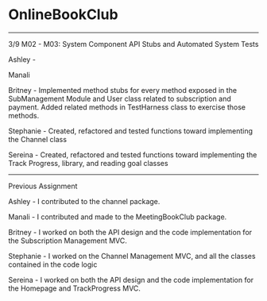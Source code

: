 # OnlineBookClub


---
3/9 M02 - M03: System Component API Stubs and Automated System Tests

Ashley -

Manali

Britney - Implemented method stubs for every method exposed in the SubManagement 
Module and User class related to subscription and payment. Added related methods
in TestHarness class to exercise those methods.

Stephanie - Created, refactored and tested functions toward implementing the Channel class

Sereina - Created, refactored and tested functions toward implementing the Track Progress, library, and reading goal classes

---
Previous Assignment

Ashley - I contributed to the channel package.

Manali - I contributed and made to the MeetingBookClub package.

Britney - I worked on both the API design and the code implementation for the Subscription Management MVC.

Stephanie - I worked on the Channel Management MVC, and all the classes contained in the code logic

Sereina - I worked on both the API design and the code implementation for the Homepage and TrackProgress MVC.

